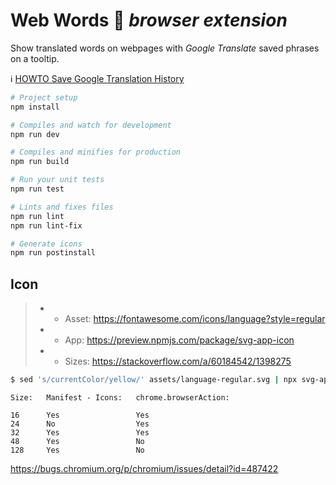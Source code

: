 # Web Words :construction: _browser extension_

Show translated words on webpages with _Google Translate_ saved phrases on a tooltip.

:information_source: [HOWTO Save Google Translation History](https://support.google.com/translate/answer/9729699)


```bash
# Project setup
npm install

# Compiles and watch for development
npm run dev

# Compiles and minifies for production
npm run build

# Run your unit tests
npm run test

# Lints and fixes files
npm run lint
npm run lint-fix

# Generate icons
npm run postinstall
```

## Icon

> * * Asset: https://fontawesome.com/icons/language?style=regular
> * * App: https://preview.npmjs.com/package/svg-app-icon
> * * Sizes: https://stackoverflow.com/a/60184542/1398275

```bash
$ sed 's/currentColor/yellow/' assets/language-regular.svg | npx svg-app-icon -i png -d dist/icons -s 16 -s 24 -s 32 -s 48 -s 128
```

```
Size:   Manifest - Icons:   chrome.browserAction:

16      Yes                 Yes
24      No                  Yes
32      Yes                 Yes
48      Yes                 No
128     Yes                 No
```

https://bugs.chromium.org/p/chromium/issues/detail?id=487422

